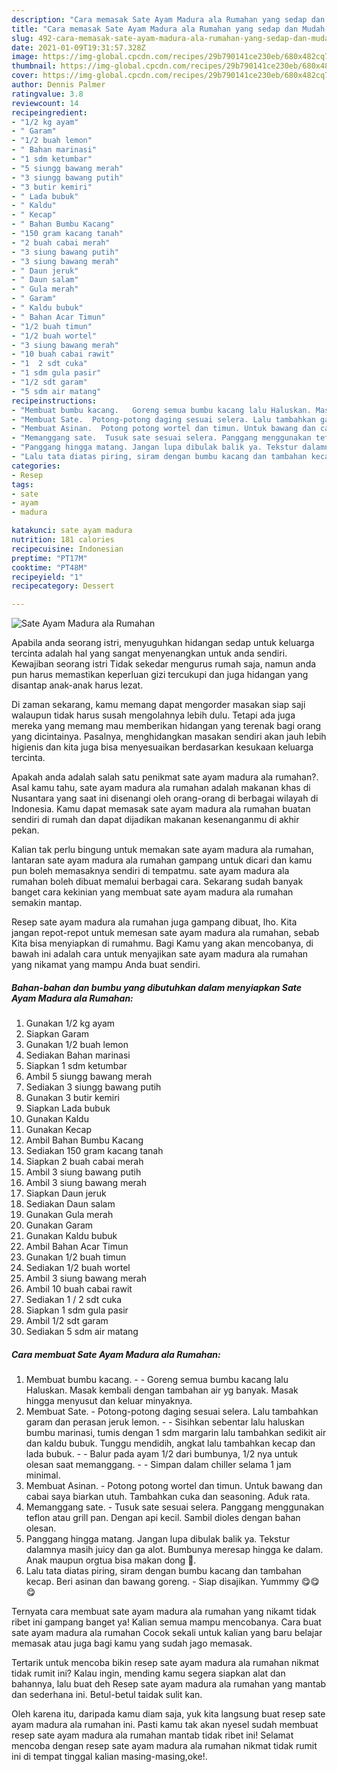 ```yaml
---
description: "Cara memasak Sate Ayam Madura ala Rumahan yang sedap dan Mudah Dibuat"
title: "Cara memasak Sate Ayam Madura ala Rumahan yang sedap dan Mudah Dibuat"
slug: 492-cara-memasak-sate-ayam-madura-ala-rumahan-yang-sedap-dan-mudah-dibuat
date: 2021-01-09T19:31:57.328Z
image: https://img-global.cpcdn.com/recipes/29b790141ce230eb/680x482cq70/sate-ayam-madura-ala-rumahan-foto-resep-utama.jpg
thumbnail: https://img-global.cpcdn.com/recipes/29b790141ce230eb/680x482cq70/sate-ayam-madura-ala-rumahan-foto-resep-utama.jpg
cover: https://img-global.cpcdn.com/recipes/29b790141ce230eb/680x482cq70/sate-ayam-madura-ala-rumahan-foto-resep-utama.jpg
author: Dennis Palmer
ratingvalue: 3.8
reviewcount: 14
recipeingredient:
- "1/2 kg ayam"
- " Garam"
- "1/2 buah lemon"
- " Bahan marinasi"
- "1 sdm ketumbar"
- "5 siungg bawang merah"
- "3 siungg bawang putih"
- "3 butir kemiri"
- " Lada bubuk"
- " Kaldu"
- " Kecap"
- " Bahan Bumbu Kacang"
- "150 gram kacang tanah"
- "2 buah cabai merah"
- "3 siung bawang putih"
- "3 siung bawang merah"
- " Daun jeruk"
- " Daun salam"
- " Gula merah"
- " Garam"
- " Kaldu bubuk"
- " Bahan Acar Timun"
- "1/2 buah timun"
- "1/2 buah wortel"
- "3 siung bawang merah"
- "10 buah cabai rawit"
- "1  2 sdt cuka"
- "1 sdm gula pasir"
- "1/2 sdt garam"
- "5 sdm air matang"
recipeinstructions:
- "Membuat bumbu kacang.   Goreng semua bumbu kacang lalu Haluskan. Masak kembali dengan tambahan air yg banyak. Masak hingga menyusut dan keluar minyaknya."
- "Membuat Sate.  Potong-potong daging sesuai selera. Lalu tambahkan garam dan perasan jeruk lemon.   Sisihkan sebentar lalu haluskan bumbu marinasi, tumis dengan 1 sdm margarin lalu tambahkan sedikit air dan kaldu bubuk. Tunggu mendidih, angkat lalu tambahkan kecap dan lada bubuk.   Balur pada ayam 1/2 dari bumbunya, 1/2 nya untuk olesan saat memanggang.   Simpan dalam chiller selama 1 jam minimal."
- "Membuat Asinan.  Potong potong wortel dan timun. Untuk bawang dan cabai saya biarkan utuh. Tambahkan cuka dan seasoning. Aduk rata."
- "Memanggang sate.  Tusuk sate sesuai selera. Panggang menggunakan teflon atau grill pan. Dengan api kecil. Sambil dioles dengan bahan olesan."
- "Panggang hingga matang. Jangan lupa dibulak balik ya. Tekstur dalamnya masih juicy dan ga alot. Bumbunya meresap hingga ke dalam. Anak maupun orgtua bisa makan dong 🤭."
- "Lalu tata diatas piring, siram dengan bumbu kacang dan tambahan kecap. Beri asinan dan bawang goreng.  Siap disajikan. Yummmy 😋😋😋"
categories:
- Resep
tags:
- sate
- ayam
- madura

katakunci: sate ayam madura 
nutrition: 181 calories
recipecuisine: Indonesian
preptime: "PT17M"
cooktime: "PT48M"
recipeyield: "1"
recipecategory: Dessert

---
```



![Sate Ayam Madura ala Rumahan](https://img-global.cpcdn.com/recipes/29b790141ce230eb/680x482cq70/sate-ayam-madura-ala-rumahan-foto-resep-utama.jpg)

Apabila anda seorang istri, menyuguhkan hidangan sedap untuk keluarga tercinta adalah hal yang sangat menyenangkan untuk anda sendiri. Kewajiban seorang istri Tidak sekedar mengurus rumah saja, namun anda pun harus memastikan keperluan gizi tercukupi dan juga hidangan yang disantap anak-anak harus lezat.

Di zaman  sekarang, kamu memang dapat mengorder masakan siap saji walaupun tidak harus susah mengolahnya lebih dulu. Tetapi ada juga mereka yang memang mau memberikan hidangan yang terenak bagi orang yang dicintainya. Pasalnya, menghidangkan masakan sendiri akan jauh lebih higienis dan kita juga bisa menyesuaikan berdasarkan kesukaan keluarga tercinta. 



Apakah anda adalah salah satu penikmat sate ayam madura ala rumahan?. Asal kamu tahu, sate ayam madura ala rumahan adalah makanan khas di Nusantara yang saat ini disenangi oleh orang-orang di berbagai wilayah di Indonesia. Kamu dapat memasak sate ayam madura ala rumahan buatan sendiri di rumah dan dapat dijadikan makanan kesenanganmu di akhir pekan.

Kalian tak perlu bingung untuk memakan sate ayam madura ala rumahan, lantaran sate ayam madura ala rumahan gampang untuk dicari dan kamu pun boleh memasaknya sendiri di tempatmu. sate ayam madura ala rumahan boleh dibuat memalui berbagai cara. Sekarang sudah banyak banget cara kekinian yang membuat sate ayam madura ala rumahan semakin mantap.

Resep sate ayam madura ala rumahan juga gampang dibuat, lho. Kita jangan repot-repot untuk memesan sate ayam madura ala rumahan, sebab Kita bisa menyiapkan di rumahmu. Bagi Kamu yang akan mencobanya, di bawah ini adalah cara untuk menyajikan sate ayam madura ala rumahan yang nikamat yang mampu Anda buat sendiri.

<!--inarticleads1-->

##### Bahan-bahan dan bumbu yang dibutuhkan dalam menyiapkan Sate Ayam Madura ala Rumahan:

1. Gunakan 1/2 kg ayam
1. Siapkan  Garam
1. Gunakan 1/2 buah lemon
1. Sediakan  Bahan marinasi
1. Siapkan 1 sdm ketumbar
1. Ambil 5 siungg bawang merah
1. Sediakan 3 siungg bawang putih
1. Gunakan 3 butir kemiri
1. Siapkan  Lada bubuk
1. Gunakan  Kaldu
1. Gunakan  Kecap
1. Ambil  Bahan Bumbu Kacang
1. Sediakan 150 gram kacang tanah
1. Siapkan 2 buah cabai merah
1. Ambil 3 siung bawang putih
1. Ambil 3 siung bawang merah
1. Siapkan  Daun jeruk
1. Sediakan  Daun salam
1. Gunakan  Gula merah
1. Gunakan  Garam
1. Gunakan  Kaldu bubuk
1. Ambil  Bahan Acar Timun
1. Gunakan 1/2 buah timun
1. Sediakan 1/2 buah wortel
1. Ambil 3 siung bawang merah
1. Ambil 10 buah cabai rawit
1. Sediakan 1 / 2 sdt cuka
1. Siapkan 1 sdm gula pasir
1. Ambil 1/2 sdt garam
1. Sediakan 5 sdm air matang




<!--inarticleads2-->

##### Cara membuat Sate Ayam Madura ala Rumahan:

1. Membuat bumbu kacang.  -  - Goreng semua bumbu kacang lalu Haluskan. Masak kembali dengan tambahan air yg banyak. Masak hingga menyusut dan keluar minyaknya.
1. Membuat Sate.  - Potong-potong daging sesuai selera. Lalu tambahkan garam dan perasan jeruk lemon. -  -  Sisihkan sebentar lalu haluskan bumbu marinasi, tumis dengan 1 sdm margarin lalu tambahkan sedikit air dan kaldu bubuk. Tunggu mendidih, angkat lalu tambahkan kecap dan lada bubuk.  -  - Balur pada ayam 1/2 dari bumbunya, 1/2 nya untuk olesan saat memanggang.  -  - Simpan dalam chiller selama 1 jam minimal.
1. Membuat Asinan.  - Potong potong wortel dan timun. Untuk bawang dan cabai saya biarkan utuh. Tambahkan cuka dan seasoning. Aduk rata.
1. Memanggang sate.  - Tusuk sate sesuai selera. Panggang menggunakan teflon atau grill pan. Dengan api kecil. Sambil dioles dengan bahan olesan.
1. Panggang hingga matang. Jangan lupa dibulak balik ya. Tekstur dalamnya masih juicy dan ga alot. Bumbunya meresap hingga ke dalam. Anak maupun orgtua bisa makan dong 🤭.
1. Lalu tata diatas piring, siram dengan bumbu kacang dan tambahan kecap. Beri asinan dan bawang goreng.  - Siap disajikan. Yummmy 😋😋😋




Ternyata cara membuat sate ayam madura ala rumahan yang nikamt tidak ribet ini gampang banget ya! Kalian semua mampu mencobanya. Cara buat sate ayam madura ala rumahan Cocok sekali untuk kalian yang baru belajar memasak atau juga bagi kamu yang sudah jago memasak.

Tertarik untuk mencoba bikin resep sate ayam madura ala rumahan nikmat tidak rumit ini? Kalau ingin, mending kamu segera siapkan alat dan bahannya, lalu buat deh Resep sate ayam madura ala rumahan yang mantab dan sederhana ini. Betul-betul taidak sulit kan. 

Oleh karena itu, daripada kamu diam saja, yuk kita langsung buat resep sate ayam madura ala rumahan ini. Pasti kamu tak akan nyesel sudah membuat resep sate ayam madura ala rumahan mantab tidak ribet ini! Selamat mencoba dengan resep sate ayam madura ala rumahan nikmat tidak rumit ini di tempat tinggal kalian masing-masing,oke!.

